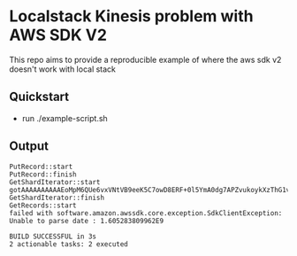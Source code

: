 # Localstack Kinesis problem with AWS SDK V2

This repo aims to provide a reproducible example of where the aws sdk v2 doesn't work with local stack

## Quickstart
* run ./example-script.sh

## Output
```pre
PutRecord::start
PutRecord::finish
GetShardIterator::start
gotAAAAAAAAAAEoMpM6QUe6vxVNtVB9eeK5C7owD8ERF+0l5YmA0dg7APZvukoykXzThG1vJT0gyHZgtWGOpSTW/QDAKtA4sUvTwB8o5JVFGve2d/ag1j3nMCjlpTiP8IT21aTyFpWHc3OqmnxSfBNgQMyMfBeFBtaIpLdpOJ3lMch6CxnBNrXkEkd/XBLB/p3NZ+t1l/D3K4c=
GetShardIterator::finish
GetRecords::start
failed with software.amazon.awssdk.core.exception.SdkClientException: Unable to parse date : 1.605283809962E9

BUILD SUCCESSFUL in 3s
2 actionable tasks: 2 executed
```

